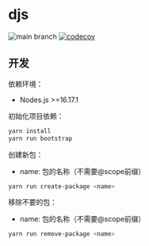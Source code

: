# djs

![main branch](https://github.com/daifee/djs/actions/workflows/ci.yml/badge.svg) [![codecov](https://codecov.io/gh/daifee/djs/branch/main/graph/badge.svg?token=CIGVVJP1NN)](https://codecov.io/gh/daifee/djs)

## 开发

依赖环境：

- Nodes.js >=16.17.1

初始化项目依赖：

```sh
yarn install
yarn run bootstrap
```

创建新包：

- name: 包的名称（不需要@scope前缀）

```sh
yarn run create-package <name>
```

移除不要的包：

- name: 包的名称（不需要@scope前缀）

```sh
yarn run remove-package <name>
```
